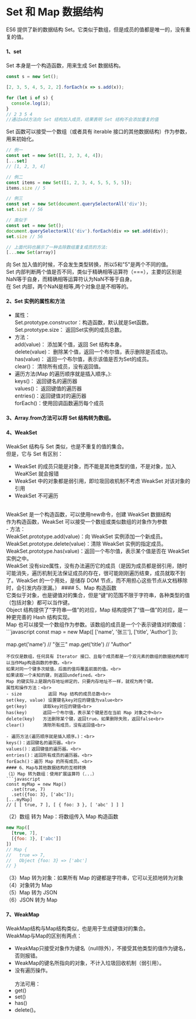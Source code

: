 # Set 和 Map 数据结构
ES6 提供了新的数据结构 Set。它类似于数组，但是成员的值都是唯一的，没有重复的值。
#### 1、set
Set 本身是一个构造函数，用来生成 Set 数据结构。
```javascript
const s = new Set();

[2, 3, 5, 4, 5, 2, 2].forEach(x => s.add(x));

for (let i of s) {
  console.log(i);
}
// 2 3 5 4
//通过add方法向 Set 结构加入成员，结果表明 Set 结构不会添加重复的值
```
Set 函数可以接受一个数组（或者具有 iterable 接口的其他数据结构）作为参数，用来初始化。
```javascript
// 例一
const set = new Set([1, 2, 3, 4, 4]);
[...set]
// [1, 2, 3, 4]

// 例二
const items = new Set([1, 2, 3, 4, 5, 5, 5, 5]);
items.size // 5

// 例三
const set = new Set(document.querySelectorAll('div'));
set.size // 56

// 类似于
const set = new Set();
document.querySelectorAll('div').forEach(div => set.add(div));
set.size // 56

// 上面代码也展示了一种去除数组重复成员的方法:
[...new Set(array)]
```
向 Set 加入值的时候，不会发生类型转换，所以5和"5"是两个不同的值。<br>
Set 内部判断两个值是否不同，类似于精确相等运算符（===），主要的区别是NaN等于自身，而精确相等运算符认为NaN不等于自身。<br>
在 Set 内部，两个NaN是相等,两个对象总是不相等的。
#### 2、Set 实例的属性和方法
- 属性：<br>
Set.prototype.constructor：构造函数，默认就是Set函数。<br>
Set.prototype.size：       返回Set实例的成员总数。
- 方法：<br>
add(value)：               添加某个值，返回 Set 结构本身。<br>
delete(value)：            删除某个值，返回一个布尔值，表示删除是否成功。<br>
has(value)：               返回一个布尔值，表示该值是否为Set的成员。<br>
clear()：                  清除所有成员，没有返回值。
- 遍历方法(Map 的遍历顺序就是插入顺序。):<br>
keys()：   返回键名的遍历器<br>
values()： 返回键值的遍历器<br>
entries()：返回键值对的遍历器<br>
forEach()：使用回调函数遍历每个成员<br>

#### 3、Array.from方法可以将 Set 结构转为数组。
#### 4、WeakSet
WeakSet 结构与 Set 类似，也是不重复的值的集合。<br>
但是，它与 Set 有区别：<br>
- WeakSet 的成员只能是对象，而不能是其他类型的值，不是对象，加入 WeaKSet 就会报错
- WeakSet 中的对象都是弱引用，即垃圾回收机制不考虑 WeakSet 对该对象的引用
- WeakSet 不可遍历<br>
<br>
WeakSet 是一个构造函数，可以使用new命令，创建 WeakSet 数据结构<br>
作为构造函数，WeakSet 可以接受一个数组或类似数组的对象作为参数<br>
- 方法：<br>
WeakSet.prototype.add(value)：向 WeakSet 实例添加一个新成员。<br>
WeakSet.prototype.delete(value)：清除 WeakSet 实例的指定成员。<br>
WeakSet.prototype.has(value)：返回一个布尔值，表示某个值是否在 WeakSet 实例之中。<br>
WeakSet 没有size属性，没有办法遍历它的成员（是因为成员都是弱引用，随时可能消失，遍历机制无法保证成员的存在，很可能刚刚遍历结束，成员就取不到了。WeakSet 的一个用处，是储存 DOM 节点，而不用担心这些节点从文档移除时，会引发内存泄漏。）
#### 5、Map
构造函数<br>
它类似于对象，也是键值对的集合，但是“键”的范围不限于字符串，各种类型的值（包括对象）都可以当作键。<br>
Object 结构提供了“字符串—值”的对应，Map 结构提供了“值—值”的对应，是一种更完善的 Hash 结构实现。<br>
Map 也可以接受一个数组作为参数。该数组的成员是一个个表示键值对的数组：
```javascript
const map = new Map([
  ['name', '张三'],
  ['title', 'Author']
]);

map.get('name') // "张三"
map.get('title') // "Author"
```
不仅仅是数组，任何具有 Iterator 接口、且每个成员都是一个双元素的数组的数据结构都可以当作Map构造函数的参数。<br>
如果对同一个键多次赋值，后面的值将覆盖前面的值。<br>
如果读取一个未知的键，则返回undefined。<br>
Map 的键实际上是跟内存地址绑定的，只要内存地址不一样，就视为两个键。
属性和操作方法：<br>
- size          返回 Map 结构的成员总数<br>
set(key, value) 设置键名key对应的键值为value<br>
get(key)      读取key对应的键值<br>
has(key)      返回一个布尔值，表示某个键是否在当前 Map 对象之中<br>
delete(key)   方法删除某个键，返回true。如果删除失败，返回false<br>
clear()       清除所有成员，没有返回值<br>

- 遍历方法(遍历顺序就是插入顺序。)：<br>
keys()：返回键名的遍历器。<br>
values()：返回键值的遍历器。<br>
entries()：返回所有成员的遍历器。<br>
forEach()：遍历 Map 的所有成员。<br>
#### 6、Map与其他数据结构的互相转换
（1）Map 转为数组：使用扩展运算符（...）
```javascript
const myMap = new Map()
  .set(true, 7)
  .set({foo: 3}, ['abc']);
[...myMap]
// [ [ true, 7 ], [ { foo: 3 }, [ 'abc' ] ] ]
```
（2）数组 转为 Map：将数组传入 Map 构造函数
```javascript
new Map([
  [true, 7],
  [{foo: 3}, ['abc']]
])
// Map {
//   true => 7,
//   Object {foo: 3} => ['abc']
// }
```
（3）Map 转为对象：如果所有 Map 的键都是字符串，它可以无损地转为对象<br>
（4）对象转为 Map<br>
（5）Map 转为 JSON<br>
（6）JSON 转为 Map<br>
#### 7、WeakMap
WeakMap结构与Map结构类似，也是用于生成键值对的集合。<br>
WeakMap与Map的区别有两点：<br>
- WeakMap只接受对象作为键名（null除外），不接受其他类型的值作为键名，否则报错。
- WeakMap的键名所指向的对象，不计入垃圾回收机制（弱引用）。
- 没有遍历操作。
<br><br>
方法可用：<br>
- get()
- set()
- has()
- delete()。


























